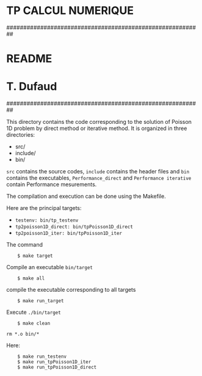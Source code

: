 # TP CALCUL NUMERIQUE

##########################################################
# README
#
# T. Dufaud
##########################################################

This directory contains the code corresponding to the solution of Poisson 1D problem by direct method or iterative method. It is organized in three directories:

* src/ 
* include/
* bin/

`src` contains the source codes, `include` contains the header files and `bin` contains the executables, `Performance_direct` and `Performance iterative` contain Performance mesurements. 


The compilation and execution can be done using the Makefile.

Here are the principal targets: 

* `testenv: bin/tp_testenv`
* `tp2poisson1D_direct: bin/tpPoisson1D_direct`
* `tp2poisson1D_iter: bin/tpPoisson1D_iter`

The command

        $ make target

Compile an executable `bin/target`

        $ make all

compile the executable corresponding to all targets

        $ make run_target

Execute `./bin/target`

        $ make clean

`rm *.o bin/*`

Here:

        $ make run_testenv
        $ make run_tpPoisson1D_iter
        $ make run_tpPoisson1D_direct
